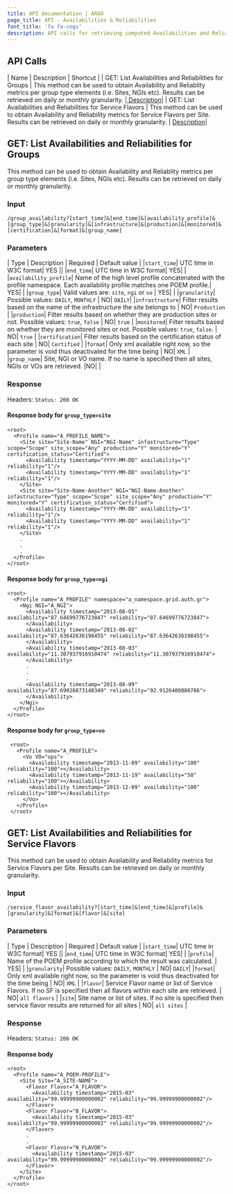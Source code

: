 ```yaml
---
title: API documentation | ARGO
page_title: API - Availabilities & Reliabilities
font_title: 'fa fa-cogs'
description: API calls for retrieving computed Availabilities and Reliabilities
---
```


## API Calls

| Name  | Description | Shortcut |
| GET: List Availabilities and Reliabilities for Groups | This method can be used to obtain Availability and Reliablity metrics per group type elements (i.e. Sites, NGIs etc). Results can be retrieved on daily or monthly granularity.  |<a href="#1"> Description</a>|
| GET: List Availabilities and Reliabilities for Service Flavors | This method can be used to obtain Availability and Reliability metrics for Service Flavors per Site. Results can be retrieved on daily or monthly granularity. | <a href="#2"> Description</a>|

<a id="1"></a>

## GET: List Availabilities and Reliabilities for Groups

This method can be used to obtain Availability and Reliablity metrics per group type elements (i.e. Sites, NGIs etc). Results can be retrieved on daily or monthly granularity. 

### Input

    /group_availability?[start_time]&[end_time]&[availability_profile]&[group_type]&[granularity]&[infrastructure]&[production]&[monitored]&[certification]&[format]&[group_name]

### Parameters

| Type | Description | Required | Default value |
|`start_time`| UTC time in W3C format| YES ||
|`end_time`| UTC time in W3C format| YES| |
|`availability_profile`| Name of the high level profile concatenated with the profile namespace. Each availability profile matches one POEM profile.| YES| |
|`group_type`|  Valid values are: `site`, `ngi` or `vo` | YES| |
|`granularity`| Possible values: `DAILY`, `MONTHLY` | NO| `DAILY`|
|`infrastructure`| Filter results based on the name of the infrastructure the site belongs to | NO| `Production` |
|`production`| Filter results based on whether they are production sites or not. Possible values: `true`, `false` | NO| `true` |
|`monitored`| Filter results based on whether they are monitored sites or not. Possible values: `true`, `false`. | NO| `true` |
|`certification`| Filter results based on the certification status of each site  | NO| `Certified` |
|`format`| Only xml available right now, so the parameter is void thus deactivated for the time being  | NO| `XML` |
|`group_name`| Site, NGI or VO name. If no name is specified then all sites, NGIs or VOs are retrieved. |NO| |


### Response

Headers: `Status: 200 OK`

#### Response body for `group_type=site`

    <root>
      <Profile name="A_PROFILE_NAME">
        <Site site="Site-Name" NGI="NGI-Name" infastructure="Type" scope="Scope" site_scope="Any" production="Y" monitored="Y" certification_status="Certified">
          <Availability timestamp="YYYY-MM-DD" availability="1" reliability="1"/>
          <Availability timestamp="YYYY-MM-DD" availability="1" reliability="1"/>
        </Site>
        <Site site="Site-Name-Another" NGI="NGI-Name-Another" infastructure="Type" scope="Scope" site_scope="Any" production="Y" monitored="Y" certification_status="Certified">
          <Availability timestamp="YYYY-MM-DD" availability="1" reliability="1"/>
          <Availability timestamp="YYYY-MM-DD" availability="1" reliability="1"/>
        </Site>
        .
        .
        .
      </Profile>
    </root>

#### Response body for `group_type=ngi`

    <root>
      <Profile name="A_PROFILE" namespace="a_namespace.grid.auth.gr">
        <Ngi NGI="A_NGI">
          <Availability timestamp="2013-08-01" availability="87.64699776723847" reliability="87.64699776723847">
          </Availability>
          <Availability timestamp="2013-08-02" availability="87.63642636198455" reliability="87.63642636198455">
          </Availability>
          <Availability timestamp="2013-08-03" availability="11.307937916910474" reliability="11.307937916910474">
          </Availability>
          .
          .
          .
          <Availability timestamp="2013-08-09" availability="87.69028873148349" reliability="92.9126400880786">
          </Availability>
        </Ngi>
      </Profile>
    </root>


#### Response body for `group_type=vo`

     <root>
       <Profile name="A_PROFILE">
         <Vo VO="ops">
           <Availability timestamp="2013-11-09" availability="100" reliability="100"></Availability>
           <Availability timestamp="2013-11-19" availability="50" reliability="100"></Availability>
           <Availability timestamp="2013-12-09" availability="100" reliability="100"></Availability>
         </Vo>
       </Profile>
     </root>

<a id="2"></a>

## GET: List Availabilities and Reliabilities for Service Flavors

This method can be used to obtain Availability and Reliability metrics for Service Flavors per Site. Results can be retrieved on daily or monthly granularity.

### Input

    /service_flavor_availability?[start_time]&[end_time]&[profile]&[granularity]&[format]&[flavor]&[site]


### Parameters

| Type | Description | Required | Default value |
|`start_time`| UTC time in W3C format| YES ||
|`end_time`| UTC time in W3C format| YES| |
|`profile`|  Name of the POEM profile according to which the result was calculated. | YES| |
|`granularity`| Possible values: `DAILY`, `MONTHLY` | NO| `DAILY`|
|`format`| Only xml available right now, so the parameter is void thus deactivated for the time being  | NO| `XML` |
|`flavor`| Service Flavor name or list of Service Flavors. If no SF is specified then all flavors within each site are retrieved.  | NO| `all flavors` |
|`site`|  Site name or list of sites. If no site is specified then service flavor results are returned for all sites  | NO| `all sites` |

### Response

Headers: `Status: 200 OK`

#### Response body 

    <root>
      <Profile name="A_POEM-PROFILE">
        <Site Site="A_SITE-NAME">
          <Flavor Flavor="A_FLAVOR">
            <Availability timestamp="2015-03" availability="99.99999900000002" reliability="99.99999900000002"/>
          </Flavor>
          <Flavor Flavor="B_FLAVOR">
            <Availability timestamp="2015-03" availability="99.99999900000002" reliability="99.99999900000002"/>
          </Flavor>
          .
          .
          <Flavor Flavor="N_FLAVOR">
            <Availability timestamp="2015-03" availability="99.99999900000002" reliability="99.99999900000002"/>
          </Flavor>
        </Site>
      </Profile>
    </root>


